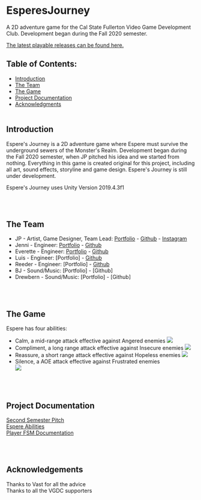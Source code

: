 # EsperesJourney <br>

A 2D adventure game for the Cal State Fullerton Video Game Development Club. Development began during the Fall 2020 semester.

[The latest playable releases can be found here.](https://digx7.itch.io/esperes-journey)

## Table of Contents: <br> 

* [Introduction](#Introduction)
* [The Team](#Team)
* [The Game](#Game)
* [Project Documentation](#Docs)
* [Acknowledgments](#Ack)
<br><br>

## Introduction <a name="Introduction"></a> <br>

Espere's Journey is a 2D adventure game where Espere must survive the underground sewers of the Monster's Realm. Development began during the Fall 2020 semester, when JP pitched his idea and we started from nothing. Everything in this game is created original for this project, including all art, sound effects, storyline and game design. Espere's Journey is still under development. 

Espere's Journey uses Unity Version 2019.4.3f1

<br><br>
## The Team <a name="Team"></a> <br>
* JP - Artist, Game Designer, Team Lead: [Portfolio](www.jpouii.com) - [Github](https://github.com/jspinn) - [Instagram](www.instagram.com/jpouii)
* Jenni - Engineer: [Portfolio](https://jennithe.dev/) - [Github](https://github.com/JenniTheDev)
* Everette - Engineer: [Portfolio](https://digx7xstudi0.wixsite.com/digx7) - [Github](https://github.com/Digx7)
* Luis - Engineer: [Portfolio] - [Github](https://github.com/LuiRangel)
* Reeder - Engineer: [Portfolio] - [Github](https://github.com/Rloveland)
* BJ - Sound/Music: [Portfolio] - [Github]
* Drewbern - Sound/Music: [Portfolio] - [Github]

<br><br>

## The Game <a name="Game"></a> <br>
Espere has four abilities:
* Calm, a mid-range attack effective against Angered enemies
![](https://media.giphy.com/media/Q4dTcAlTiUQ12kK0rK/giphy.gif)<br>
* Compliment, a long range attack effective against Insecure enemies
![](https://media.giphy.com/media/Lgs1po4pc6t2Stjgsm/giphy.gif) <br> 
* Reassure, a short range attack effective against Hopeless enemies
![](https://media.giphy.com/media/FJ5IFEDoVTAbWPweKw/giphy.gif) <br>
* Silence, a AOE attack effective against Frustrated enemies  
![](https://media.giphy.com/media/3l24HiJStYVZl95uhb/giphy.gif) <br>

<br><br>

## Project Documentation <a name="Docs"></a> <br>
[Second Semester Pitch](https://docs.google.com/presentation/d/1J8oOZmcst3VuU9ixyMSHdP6s-9XXT8tUvnogLkv7Xmo/edit#slide=id.g98344ba069_7_0) <br>
[Espere Abilities](https://jennithe.dev/EsperesJourney/docs/EspereAbilitiesContext.pdf) <br>
[Player FSM Documentation](https://jennithe.dev/EsperesJourney/docs/FSMDocumentation.pdf) <br>

<br><br>
## Acknowledgements <a name="Ack"></a> <br>
Thanks to Vast for all the advice <br>
Thanks to all the VGDC supporters <br>



